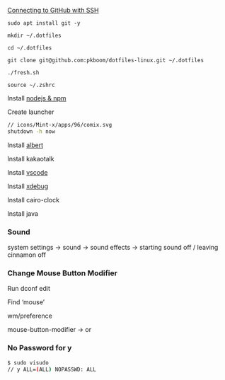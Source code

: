 [Connecting to GitHub with SSH](https://docs.github.com/en/free-pro-team@latest/github/authenticating-to-github/connecting-to-github-with-ssh)

`sudo apt install git -y`

`mkdir ~/.dotfiles`

`cd ~/.dotfiles`

`git clone git@github.com:pkboom/dotfiles-linux.git ~/.dotfiles`

`./fresh.sh`

`source ~/.zshrc`

Install [nodejs & npm](https://github.com/nodesource/distributions/blob/master/README.md)

Create launcher

```bash
// icons/Mint-x/apps/96/comix.svg
shutdown -h now
```

Install [albert](https://albertlauncher.github.io/docs/installing)

Install kakaotalk

Install [vscode](https://code.visualstudio.com/download)

Install [xdebug](https://xdebug.org/wizard.php)

Install cairo-clock

Install java

### Sound

system settings → sound → sound effects → starting sound off / leaving cinnamon off

### Change Mouse Button Modifier

Run dconf edit

Find ‘mouse’

wm/preference

mouse-button-modifier -> <super> or <meta>

### No Password for y

```bash
$ sudo visudo
// y ALL=(ALL) NOPASSWD: ALL
```
